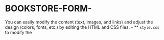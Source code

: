 # BOOKSTORE-FORM-
 You can easily modify the content (text, images, and links) and adjust the design (colors, fonts, etc.) by editing the HTML and CSS files. - ** `style.css` to modify the 
